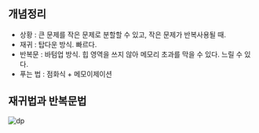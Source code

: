 
## 개념정리

- 상황 : 큰 문제를 작은 문제로 분할할 수 있고, 작은 문제가 반복사용될 때.
- 재귀 : 탑다운 방식. 빠르다.
- 반복문 : 바텀업 방식. 힙 영역을 쓰지 않아 메모리 초과를 막을 수 있다. 느릴 수 있다.
- 푸는 법 : 점화식 + 메모이제이션

## 재귀법과 반복문법
![dp](https://user-images.githubusercontent.com/97036481/148887970-ae5e63ee-94c9-4637-bbee-d611825f597f.png)


